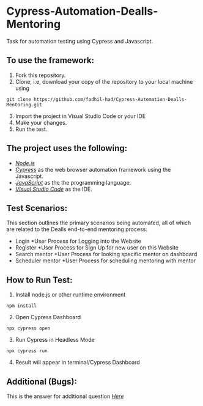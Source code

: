 # Cypress-Automation-Dealls-Mentoring
Task for automation testing using Cypress and Javascript.

## To use the framework:

1. Fork this repository.
2. Clone, i.e, download your copy of the repository to your local machine using
```
git clone https://github.com/fadhil-had/Cypress-Automation-Dealls-Mentoring.git
```
3. Import the project in Visual Studio Code or your IDE
4. Make your changes.
5. Run the test.

## The project uses the following:

- *[Node.js](https://nodejs.org/en/download/)*
- *[Cypress](https://www.cypress.io/)* as the web browser automation framework using the Javascript.
- *[JavaScript](https://testng.org/doc/)* as the the programming language.
- *[Visual Studio Code](https://code.visualstudio.com/)* as the IDE.

## Test Scenarios:

This section outlines the primary scenarios being automated, all of which are related to the Dealls end-to-end mentoring process.

- Login *User Process for Logging into the Website
- Register *User Process for Sign Up for new user on this Website
- Search mentor *User Process for looking specific mentor on dashboard
- Scheduler mentor *User Process for scheduling mentoring with mentor

## How to Run Test:

1. Install node.js or other runtime environment
```
npm install
```
2. Open Cypress Dashboard
```
npx cypress open
```
3. Run Cypress in Headless Mode
```
npx cypress run
```
4. Result will appear in terminal/Cypress Dashboard

## Additional (Bugs):

This is the answer for additional question *[Here](https://docs.google.com/document/d/1naniuk7NbCINhe5ZbOF8WXrWKiWapg3b_k-57KitUGc/edit?usp=sharing)*